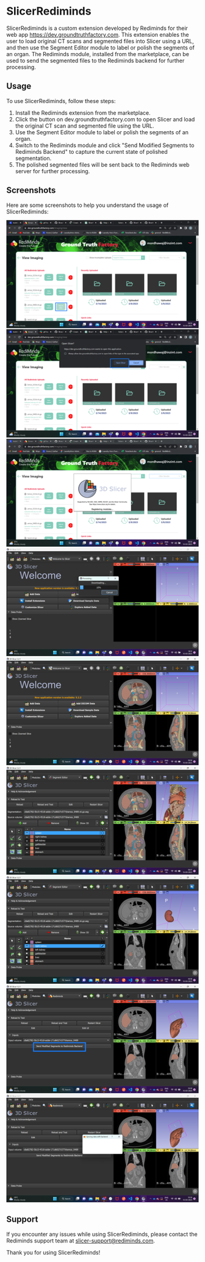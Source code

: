 # SlicerRediminds

SlicerRediminds is a custom extension developed by Rediminds for their web app https://dev.groundtruthfactory.com. This extension enables the user to load original CT scans and segmented files into Slicer using a URL, and then use the Segment Editor module to label or polish the segments of an organ. The Rediminds module, installed from the marketplace, can be used to send the segmented files to the Rediminds backend for further processing.

## Usage

To use SlicerRediminds, follow these steps:

1. Install the Rediminds extension from the marketplace.
2. Click the button on dev.groundtruthfactory.com to open Slicer and load the original CT scan and segmented file using the URL.
3. Use the Segment Editor module to label or polish the segments of an organ.
4. Switch to the Rediminds module and click "Send Modified Segments to Rediminds Backend" to capture the current state of polished segmentation.
5. The polished segmented files will be sent back to the Rediminds web server for further processing.

## Screenshots

Here are some screenshots to help you understand the usage of SlicerRediminds:

![Screenshot 1](/Screenshots/Screenshot_1.png)
![Screenshot 2](/Screenshots/Screenshot_2.png)
![Screenshot 3](/Screenshots/Screenshot_3.png)
![Screenshot 4](/Screenshots/Screenshot_4.png)
![Screenshot 5](/Screenshots/Screenshot_5.png)
![Screenshot 6](/Screenshots/Screenshot_6.png)
![Screenshot 7](/Screenshots/Screenshot_7.png)
![Screenshot 8](/Screenshots/Screenshot_8.png)
![Screenshot 9](/Screenshots/Screenshot_9.png)

## Support

If you encounter any issues while using SlicerRediminds, please contact the Rediminds support team at <a href="mailto:slicer-support@rediminds.com">slicer-support@rediminds.com</a>.

Thank you for using SlicerRediminds!
